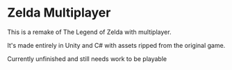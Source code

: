 # Zelda Multiplayer
 
This is a remake of The Legend of Zelda with multiplayer.

It's made entirely in Unity and C# with assets ripped from the original game.

Currently unfinished and still needs work to be playable
